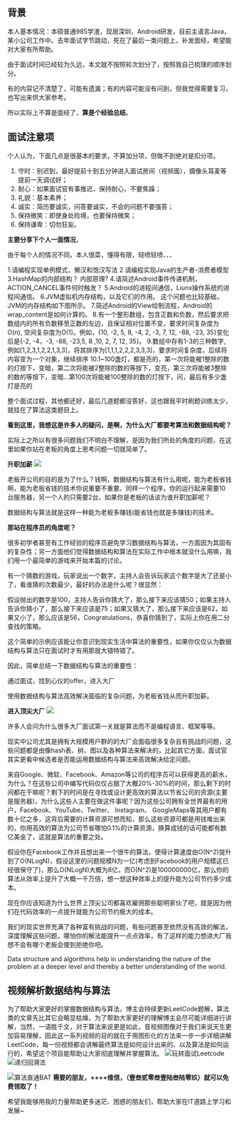 ## 背景

本人基本情况：本硕普通985学渣，现居深圳，Android研发，目前主语言Java，某小公司工作中。去年面试字节跳动，死在了最后一类问题上，补发面经，希望能对大家有所帮助。

由于面试时间已经较为久远，本文就不按照轮次划分了，按照我自己梳理的顺序划分。

有的内容记不清楚了，可能有遗漏；有的内容可能没有问到，但我觉得需要复习，也写出来供大家参考。

所以实际上不算是面经了，**算是个经验总结**。


## 面试注意项

个人认为，下面几点是很基本的要求，不算加分项，但做不到绝对是扣分项。

1.  守时：别迟到，最好提前十到五分钟进入面试房间（视频面），摄像头耳麦等提前一天调试好；
2.  耐心：如果面试官有事推迟，保持耐心，不要焦躁；
3.  礼貌：基本素养；
4.  诚实：简历要诚实，问答要诚实，不会的问题不要强答；
5.  保持微笑：即使身处险境，也要保持微笑；
6.  保持谦卑：切勿狂妄。


**主要分享下个人一面情况**，

由于每个人的情况不同，本人很菜，懂得有限，轻喷轻喷、、、

1.请编程实现单例模式，懒汉和饱汉写法
2.请编程实现Java的生产者-消费者模型
3.HashMap的内部结构？ 内部原理?
4.请简述Android事件传递机制， ACTION_CANCEL事件何时触发？
5.Android的进程间通信，Liunx操作系统的进程间通信。
6.JVM虚拟机内存结构，以及它们的作用。
这个问题也比较基础，JVM的内存结构如下图所示。
7.简述Android的View绘制流程，Android的wrap_content是如何计算的。
8.有一个整形数组，包含正数和负数，然后要求把数组内的所有负数移至正数的左边，且保证相对位置不变，要求时间复杂度为O(n), 空间复杂度为O(1)。例如，{10, -2, 5, 8, -4, 2, -3, 7, 12, -88, -23, 35}变化后是{-2, -4，-3, -88, -23,5, 8 ,10, 2, 7, 12, 35}。
9.数组中存有1-3的三种数字,例如[1,2,3,1,2,2,1,3,3]，将其排序为[1,1,1,2,2,2,3,3,3]，要求时间复杂度，后续将内容变为一个对象，继续排序
10.1~100盏灯，都是亮的，第一次将能被1整除的数的灯按下，变暗，第二次将能被2整除的数的等按下，变亮，第三次将能被3整除的数的等按下，变暗…第100次将能被100整除的数的灯按下，问，最后有多少盏灯是亮的

整个面试过程，其他都还好，最后几道题都没答好，这也跟我平时刷题训练太少，就挂在了算法这类题目上。

**看到这里，我想这是许多人的疑问，是啊，为什么大厂都要考算法和数据结构呢？**

实际上之所以有很多问题我们不明白不理解，是因为我们所处的角度的问题，在这里如果你站在老板的角度上思考问题一切就简单了。

**升职加薪**
![](https://upload-images.jianshu.io/upload_images/19956127-a863732807eabce2.png?imageMogr2/auto-orient/strip%7CimageView2/2/w/1240)


老板开公司的目的是为了什么？钱啊，数据结构与算法有什么用呢，能为老板省钱啊，能为老板省钱的技术你说重要不重要。同样一个程序，你的运行起来需要10台服务器，另一个人的只需要2台，如果你是老板的话该为谁升职加薪呢？

数据结构与算法就是这样一种能为老板多赚钱(能省钱也就是多赚钱)的技术。

**那站在程序员的角度呢？**

很多初学者甚至有工作经验的程序员避免学习数据结构与算法，一方面因为其固有的复杂性；另一方面他们觉得数据结构和算法在实际工作中根本就没什么用嘛，我们用一个最简单的游戏来开始本篇的讨论。

有一个猜数的游戏，玩家说出一个数字，主持人会告诉玩家这个数字是大了还是小了，看谁猜的次数最少，最好的办法是什么呢？很显然：

假设抛出的数字是100，主持人告诉你猜大了，那么接下来应该猜50；如果主持人告诉你猜小了，那么接下来应该是75；如果又猜大了，那么接下来应该是62，如果又小了，那么应该是56，Congratulations，恭喜你猜到了，实际上你在用二分查找的策略。

这个简单的示例应该能让你意识到现实生活中算法的重要性，如果你仅仅认为数据结构与算法只在面试时才有用那就大错特错了。

因此，简单总结一下数据结构与算法的重要性：

通过面试，找到心仪的offer，进入大厂

使用数据结构与算法高效解决面临的复杂问题，为老板省钱从而升职加薪。

**进入顶尖大厂**
![](https://upload-images.jianshu.io/upload_images/19956127-a2c617ea57f76c66.png?imageMogr2/auto-orient/strip%7CimageView2/2/w/1240)

许多人会问为什么很多大厂面试第一关就是算法而不是编程语言、框架等等。

现实中公司尤其是拥有大规模用户群的的大厂会面临很多复杂且有挑战的问题，这些问题都是由像hash表、树、图以及各种算法来解决的，比起其它方面，面试官其实更看中候选者是否能运用数据结构与算法来高效解决给定问题。

来自Google、微软、Facebook、Amazon等公司的程序员可以获得更高的薪水，为什么？在这些公司中编写代码仅仅占据了大概20%-30%的时间，那么剩下的时间都在干嘛呢？剩下的时间是在寻找或设计更高效的算法以节省公司的资源(主要是服务器)，为什么这些人主要在做这件事呢？因为这些公司拥有全世界最有的用户，Facebook、YouTube、Twitter、 Instagram、 GoogleMaps等其用户都有数十亿之多，这背后需要的计算资源可想而知，那么这些资源可都是用钱堆出来的，你用高效的算法为公司节省哪怕0.1%的计算资源，换算成钱的话可能都有数亿美金了，这就是算法的重要之处。

假设你在Facebook工作并且想出来一个很牛的算法，使得计算速度由O(N^2)提升到了O(NLogN)，假设这里的问题规模N为一亿(考虑到Facebook的用户规模这已经很保守了)，那么O(NLogN)大概为8亿，而O(N^2)是100000000亿，那么你的算法从效率上提升了大概一千万倍，想一想这种效率上的提升能为公司节约多少成本。

现在你应该知道为什么世界上顶尖公司都喜欢雇佣那些聪明家伙了吧，就是因为他们在代码效率的一点提升就能为公司节约极大的成本。

我们的现实世界充满了各种富有挑战的问题，有些问题甚至依然没有高效的解法，深度理解这些问题，哪怕你的解法能提升一点点效率，有了这样的能力想进大厂我想不会有哪个老板会傻到拒绝你吧。

Data structure and algorithms help in understanding the nature of the problem at a deeper level and thereby a better understanding of the world.


## 视频解析数据结构与算法

为了帮助大家更好的掌握数据结构与算法，博主会持续更新LeetCode题解，算法类的文章先比其它会略显枯燥，为了帮助大家更好的理解博主会尽可能详细进行讲解，当然，一语胜千文，对于算法来说更是如此，音视频图像对于我们来说天生更加容易理解，因此这一系列视频的目的就在于用图形化的方法来一步一步详细讲解LeetCode，每一份视频都会讲解最终算法是如何设计出来的、以及算法是如何运行的，希望这个项目能帮助让大家彻底理解并掌握算法。
![玩转面试Leetcode](https://upload-images.jianshu.io/upload_images/19956127-ce7b8585c1925942.png?imageMogr2/auto-orient/strip%7CimageView2/2/w/1240)
![递归回溯法](https://upload-images.jianshu.io/upload_images/19956127-5cc27ce97471c437.png?imageMogr2/auto-orient/strip%7CimageView2/2/w/1240)

![算法直通BAT](https://upload-images.jianshu.io/upload_images/19956127-b22100368facdbaf.png?imageMogr2/auto-orient/strip%7CimageView2/2/w/1240)
**需要的朋友，++++维信，（壹叁贰零叁壹陆叁陆零玖）就可以免费领取了！**

希望我能够用我的力量帮助更多迷茫、困惑的朋友们，帮助大家在IT道路上学习和发展~
